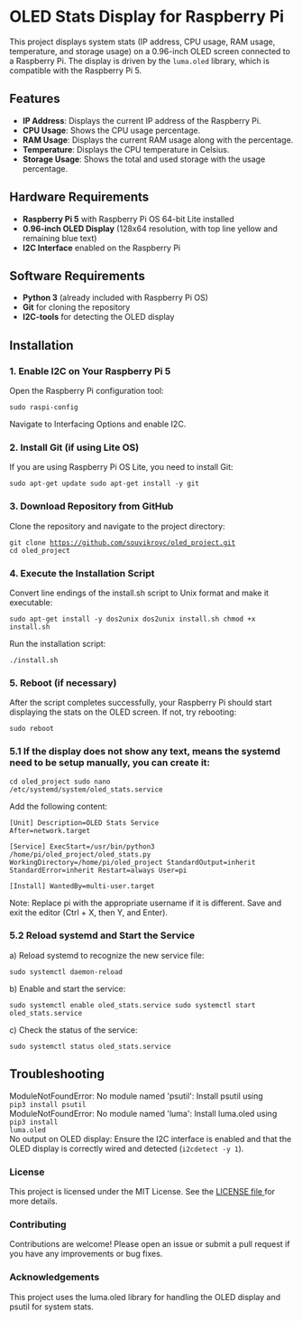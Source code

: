 # OLED Stats Display for Raspberry Pi

This project displays system stats (IP address, CPU usage, RAM usage, temperature, and storage usage) on a 0.96-inch OLED screen connected to a Raspberry Pi. The display is driven by the `luma.oled` library, which is compatible with the Raspberry Pi 5.

## Features

- **IP Address**: Displays the current IP address of the Raspberry Pi.
- **CPU Usage**: Shows the CPU usage percentage.
- **RAM Usage**: Displays the current RAM usage along with the percentage.
- **Temperature**: Displays the CPU temperature in Celsius.
- **Storage Usage**: Shows the total and used storage with the usage percentage.

## Hardware Requirements

- **Raspberry Pi 5** with Raspberry Pi OS 64-bit Lite installed
- **0.96-inch OLED Display** (128x64 resolution, with top line yellow and remaining blue text)
- **I2C Interface** enabled on the Raspberry Pi

## Software Requirements

- **Python 3** (already included with Raspberry Pi OS)
- **Git** for cloning the repository
- **I2C-tools** for detecting the OLED display

## Installation

### 1. Enable I2C on Your Raspberry Pi 5

Open the Raspberry Pi configuration tool:

<code>sudo raspi-config</code>

Navigate to Interfacing Options and enable I2C.

### 2. Install Git (if using Lite OS)
If you are using Raspberry Pi OS Lite, you need to install Git:

<code>sudo apt-get update
sudo apt-get install -y git</code>

### 3. Download Repository from GitHub
Clone the repository and navigate to the project directory:

<code>git clone https://github.com/souvikroyc/oled_project.git
cd oled_project</code>

### 4. Execute the Installation Script
Convert line endings of the install.sh script to Unix format and make it executable:

<code>sudo apt-get install -y dos2unix
dos2unix install.sh
chmod +x install.sh</code>

Run the installation script:

<code>./install.sh</code>

### 5. Reboot (if necessary)
After the script completes successfully, your Raspberry Pi should start displaying the stats on the OLED screen. If not, try rebooting:

<code>sudo reboot</code>


### 5.1 If the display does not show any text, means the systemd need to be setup manually, you can create it:

<code>cd oled_project
sudo nano /etc/systemd/system/oled_stats.service</code>

Add the following content:

<code>[Unit]
Description=OLED Stats Service
After=network.target</code>

<code>[Service]
ExecStart=/usr/bin/python3 /home/pi/oled_project/oled_stats.py
WorkingDirectory=/home/pi/oled_project
StandardOutput=inherit
StandardError=inherit
Restart=always
User=pi</code>

<code>[Install]
WantedBy=multi-user.target </code>

Note: Replace pi with the appropriate username if it is different.
Save and exit the editor (Ctrl + X, then Y, and Enter).

### 5.2 Reload systemd and Start the Service
a) Reload systemd to recognize the new service file:

<code>sudo systemctl daemon-reload</code>

b) Enable and start the service:

<code>sudo systemctl enable oled_stats.service
sudo systemctl start oled_stats.service </code>

c) Check the status of the service:

<code>sudo systemctl status oled_stats.service</code>


## Troubleshooting

ModuleNotFoundError: No module named 'psutil': Install psutil using 
<br><code>pip3 install psutil</code></br>
ModuleNotFoundError: No module named 'luma': Install luma.oled using 
<br><code>pip3 install luma.oled</code></br>
No output on OLED display: Ensure the I2C interface is enabled and that the OLED display is correctly wired and detected (<code>i2cdetect -y 1</code>).

<h3>License</h3>
This project is licensed under the MIT License. See the <a href="https://github.com/souvikroyc/oled_project/blob/main/LICENSE"> LICENSE file <a> for more details. </a>

<h3>Contributing</h3>
Contributions are welcome! Please open an issue or submit a pull request if you have any improvements or bug fixes.

<h3>Acknowledgements</h3>
This project uses the luma.oled library for handling the OLED display and psutil for system stats.
